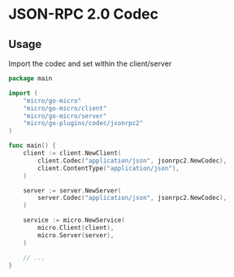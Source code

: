 # JSON-RPC 2.0 Codec

## Usage

Import the codec and set within the client/server
```go
package main

import (
    "micro/go-micro"
    "micro/go-micro/client"
    "micro/go-micro/server"
    "micro/go-plugins/codec/jsonrpc2"
)

func main() {
    client := client.NewClient(
        client.Codec("application/json", jsonrpc2.NewCodec),
        client.ContentType("application/json"),
    )

    server := server.NewServer(
        server.Codec("application/json", jsonrpc2.NewCodec),
    )

    service := micro.NewService(
        micro.Client(client),
        micro.Server(server),
    )

    // ...
}
```

